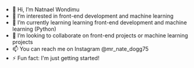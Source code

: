 - 👋 Hi, I’m Natnael Wondimu
- 👀 I’m interested in front-end development and machine learning
- 🌱 I’m currently learning learning front-end development and machine learning (Python)
- 💞️ I’m looking to collaborate on front-end projects or machine learning projects
- 📫  You can reach me on Instagram @mr_nate_dogg75
- ⚡ Fun fact: I'm just getting started!

<!---
NatiDogg/NatiDogg is a ✨ special ✨ repository because its `README.md` (this file) appears on your GitHub profile.
You can click the Preview link to take a look at your changes.
--->
